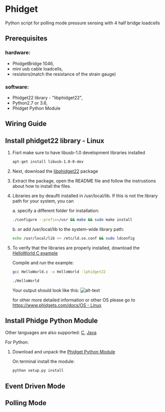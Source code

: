 # Phidget
Python script for polling mode pressure sensing with 4 half bridge loadcells

## Prerequisites
### hardware:  
* PhidgetBridge 1046, 
* mini usb cable loadcells, 
* resistors(match the resistance of the strain gauge)

### software:
* Phidget22 library - "libphidget22",
* Python2.7 or 3.6,
* Phidget Python Module

## Wiring Guide

## Install phidget22 library - Linux
1. Fisrt make sure to have libusb-1.0 development libraries installed
   ```bash
   apt-get install libusb-1.0-0-dev
   ```
2. Next, download the 
[libphidget22](https://www.phidgets.com/downloads/phidget22/libraries/linux/libphidget22.tar.gz)
package
3. Extract the package, open the README file and follow the instrustions about how to install the files.

3. Libraries are by deauflt installed in /usr/local/lib. If this is not the library path for your system, you can

   a. specify a different folder for installation:
   ```bash
   ./configure --prefix=/usr && make && sudo make install
   ```
  
   b. or add /usr/local/lib to the system-wide library path:
  
   ```bash
   echo /usr/local/lib >> /etc/ld.so.conf && sudo ldconfig
   ```
4. To verify that the libraries are properly installed, download the 
[HelloWorld C example](https://www.phidgets.com/downloads/phidget22/examples/c/Manager/Phidget22_HelloWorld_C_Ex.zip)

   Compile and run the example:
   ```bash
   gcc HelloWorld.c -o HelloWorld -lphidget22
   ```
   ```bash
   ./HelloWorld
   ```
   Your output should look like this:
   ![alt-text](https://www.phidgets.com/docs/images/1/1a/Linux_helloworld.PNG)
   
   
   for other more detailed information or other OS please go to [https://www.phidgets.com/docs/OS - Linux](https://www.phidgets.com/docs/OS_-_Linux#Getting_Started_with_Linux)
   
## Install Phidge Python Module
Other languages are also supported: 
[C](https://www.phidgets.com/docs/Language_-_C),
[Java](https://www.phidgets.com/docs/Language_-_Java) 

For Python:

1. Download and unpack the 
[Phidget Python Module](https://www.phidgets.com/downloads/phidget22/libraries/any/Phidget22Python.zip)

   On terminal install the module:
   ```bash
   python setup.py install
   ```

## Event Driven Mode

## Polling Mode
